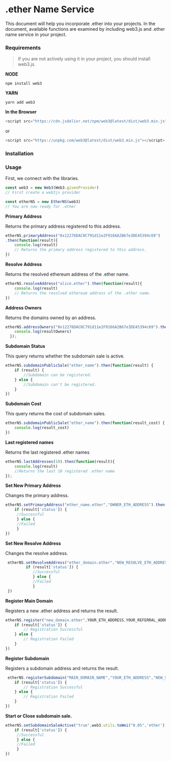 # .ether Name Service
This document will help you incorporate .ether into your projects. In the document, available functions are examined by including web3.js and .ether name service in your project.



### Requirements
>If you are not actively using it in your project, you should install web3.js.

**NODE**
```
npm install web3
```

**YARN**
```
yarn add web3
```

**In the Browser**
```javascript
<script src="https://cdn.jsdelivr.net/npm/web3@latest/dist/web3.min.js"></script>
```
or
```javascript
<script src="https://unpkg.com/web3@latest/dist/web3.min.js"></script>
```

### Installation



### Usage
First, we connect with the libraries.

```javascript
const web3 = new Web3(Web3.givenProvider)
// First create a web3js provider

const etherNS = new EtherNS(web3)
// You are now ready for .ether
```

**Primary Address**

Returns the primary address registered to this address.
```javascript
etherNS.primaryAddress("0x12276DAC0C791d11e2F9166A2B67e3DE45394c69")
.then(function(result){
    console.log(result)
    // Returns the primary address registered to this address.
})
```

**Resolve Address**

Returns the resolved ethereum address of the .ether name.
```javascript
etherNS.resolveAddress("alice.ether").then(function(result){
    console.log(result)
    // Returns the resolved ethereum address of the .ether name.
})
```

**Address Owners**

Returns the domains owned by an address.
```javascript
etherNS.addressOwners("0x12276DAC0C791d11e2F9166A2B67e3DE45394c69").then(function(resultOwners){
	console.log(resultOwners)	
  });
```

**Subdomain Status**

This query returns whether the subdomain sale is active.
```javascript
etherNS.subdomainPublicSale("ether_name").then(function(result) {
    if (result) {
        //Subdomain can be registered.
    } else {
        //Subdomain can't be registered.
    }
})
```    

**Subdomain Cost**

This query returns the cost of subdomain sales.
```javascript
etherNS.subdomainPublicSale("ether_name").then(function(result_cost) {
    console.log(result_cost)
})    
```    

**Last registered names**

Returns the last  registered .ether names
```javascript
etherNS.lastAddresses(10).then(function(result){
    console.log(result)
    //Returns the last 10 registered .ether name
});
```













**Set New Primary Address**

Changes the primary address.
```javascript
etherNS.setPrimaryAddress("ether_name.ether","OWNER_ETH_ADDRESS").then(function(result){
    if (result['status']) {
     //Successful
     } else {
     //Failed
     }
})
```

**Set New Resolve Address**

Changes the resolve address.
```javascript
 etherNS.setResolveAddress("ether_domain.ether","NEW_RESOLVE_ETH_ADDRESS", "OWNER_ETH_ADDRESS").then(function(result){
		 if (result['status']) {
            //Successful
            } else {
            //Failed
            }
 })
```

**Register Main Domain**

Registers a new .ether address and returns the result.
```javascript
etherNS.register("new_domain.ether",YOUR_ETH_ADDRESS,YOUR_REFERRAL_ADDRESS,web3.utils.toWei('0.04', 'ether')).then(function(result){
    if (result['status']) {
        // Registration Successful
    } else {
        // Registration Failed
    }
})
```

**Register Subdomain**

Registers a subdomain address and returns the result.
```javascript
 etherNS.registerSubdomain("MAIN_DOMAIN_NAME","YOUR_ETH_ADDRESS","NEW_SUBDOMAIN_NAME","COST_WEI").then(function(result){
    if (result['status']) {
        // Registration Successful
    } else {
        // Registration Failed
    }    
})
```


**Start or Close subdomain sale.**

```javascript
etherNS.setSubdomainSaleActive("true",web3.utils.toWei("0.05",'ether'),"ether_name","OWNER_ETH_ADDRESS").then(function(result){
	if (result['status']) {
     //Successful
     } else {
     //Failed
     }
})
```

